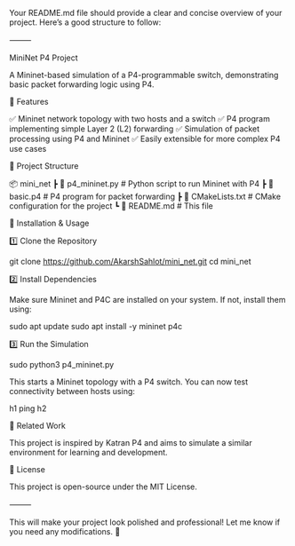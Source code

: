 Your README.md file should provide a clear and concise overview of your project. Here’s a good structure to follow:

⸻

MiniNet P4 Project

A Mininet-based simulation of a P4-programmable switch, demonstrating basic packet forwarding logic using P4.

🔹 Features

✅ Mininet network topology with two hosts and a switch
✅ P4 program implementing simple Layer 2 (L2) forwarding
✅ Simulation of packet processing using P4 and Mininet
✅ Easily extensible for more complex P4 use cases

📂 Project Structure

📦 mini_net
 ┣ 📜 p4_mininet.py  # Python script to run Mininet with P4
 ┣ 📜 basic.p4       # P4 program for packet forwarding
 ┣ 📜 CMakeLists.txt # CMake configuration for the project
 ┗ 📜 README.md      # This file

🚀 Installation & Usage

1️⃣ Clone the Repository

git clone https://github.com/AkarshSahlot/mini_net.git
cd mini_net

2️⃣ Install Dependencies

Make sure Mininet and P4C are installed on your system. If not, install them using:

sudo apt update
sudo apt install -y mininet p4c

3️⃣ Run the Simulation

sudo python3 p4_mininet.py

This starts a Mininet topology with a P4 switch. You can now test connectivity between hosts using:

h1 ping h2

📝 Related Work

This project is inspired by Katran P4 and aims to simulate a similar environment for learning and development.

📜 License

This project is open-source under the MIT License.

⸻

This will make your project look polished and professional! Let me know if you need any modifications. 🚀
